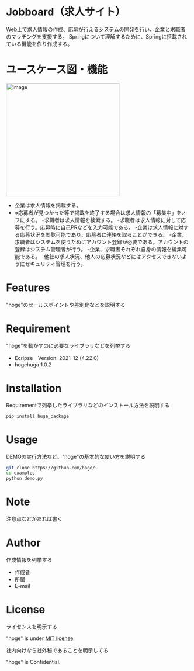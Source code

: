 # Jobboard（求人サイト）

Web上で求人情報の作成、応募が行えるシステムの開発を行い、企業と求職者のマッチングを支援する。
Springについて理解するために、Springに搭載されている機能を作り作成する。 

# ユースケース図・機能
<img width="310" alt="image" src="https://user-images.githubusercontent.com/60534220/148329478-a6551b92-e833-4e2d-b9b8-2e54386fb1a2.png">

- 企業は求人情報を掲載する。
- ※応募者が見つかった等で掲載を終了する場合は求人情報の「募集中」をオフにする。
-求職者は求人情報を検索する。
-求職者は求人情報に対して応募を行う。応募時に自己PRなどを入力可能である。
-企業は求人情報に対する応募状況を閲覧可能であり、応募者に連絡を取ることができる。
-企業、求職者はシステムを使うためにアカウント登録が必要である。アカウントの登録はシステム管理者が行う。
-企業、求職者それぞれ自身の情報を編集可能である。
-他社の求人状況、他人の応募状況などにはアクセスできないようにセキュリティ管理を行う。


# Features

"hoge"のセールスポイントや差別化などを説明する

# Requirement

"hoge"を動かすのに必要なライブラリなどを列挙する


* Ecripse　Version: 2021-12 (4.22.0)
* hogehuga 1.0.2

# Installation

Requirementで列挙したライブラリなどのインストール方法を説明する

```bash
pip install huga_package
```

# Usage

DEMOの実行方法など、"hoge"の基本的な使い方を説明する

```bash
git clone https://github.com/hoge/~
cd examples
python demo.py
```

# Note

注意点などがあれば書く

# Author

作成情報を列挙する

* 作成者
* 所属
* E-mail

# License
ライセンスを明示する

"hoge" is under [MIT license](https://en.wikipedia.org/wiki/MIT_License).

社内向けなら社外秘であることを明示してる

"hoge" is Confidential.
